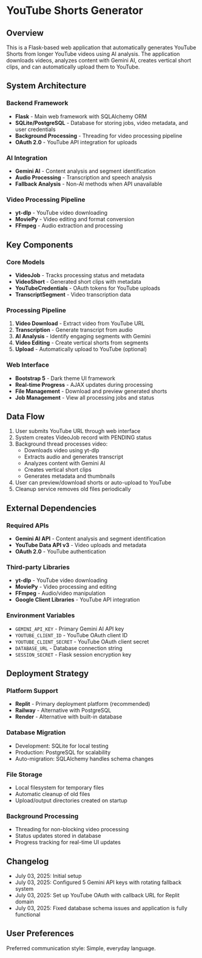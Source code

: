 # YouTube Shorts Generator

## Overview

This is a Flask-based web application that automatically generates YouTube Shorts from longer YouTube videos using AI analysis. The application downloads videos, analyzes content with Gemini AI, creates vertical short clips, and can automatically upload them to YouTube.

## System Architecture

### Backend Framework
- **Flask** - Main web framework with SQLAlchemy ORM
- **SQLite/PostgreSQL** - Database for storing jobs, video metadata, and user credentials
- **Background Processing** - Threading for video processing pipeline
- **OAuth 2.0** - YouTube API integration for uploads

### AI Integration
- **Gemini AI** - Content analysis and segment identification
- **Audio Processing** - Transcription and speech analysis
- **Fallback Analysis** - Non-AI methods when API unavailable

### Video Processing Pipeline
- **yt-dlp** - YouTube video downloading
- **MoviePy** - Video editing and format conversion
- **FFmpeg** - Audio extraction and processing

## Key Components

### Core Models
- **VideoJob** - Tracks processing status and metadata
- **VideoShort** - Generated short clips with metadata
- **YouTubeCredentials** - OAuth tokens for YouTube uploads
- **TranscriptSegment** - Video transcription data

### Processing Pipeline
1. **Video Download** - Extract video from YouTube URL
2. **Transcription** - Generate transcript from audio
3. **AI Analysis** - Identify engaging segments with Gemini
4. **Video Editing** - Create vertical shorts from segments
5. **Upload** - Automatically upload to YouTube (optional)

### Web Interface
- **Bootstrap 5** - Dark theme UI framework
- **Real-time Progress** - AJAX updates during processing
- **File Management** - Download and preview generated shorts
- **Job Management** - View all processing jobs and status

## Data Flow

1. User submits YouTube URL through web interface
2. System creates VideoJob record with PENDING status
3. Background thread processes video:
   - Downloads video using yt-dlp
   - Extracts audio and generates transcript
   - Analyzes content with Gemini AI
   - Creates vertical short clips
   - Generates metadata and thumbnails
4. User can preview/download shorts or auto-upload to YouTube
5. Cleanup service removes old files periodically

## External Dependencies

### Required APIs
- **Gemini AI API** - Content analysis and segment identification
- **YouTube Data API v3** - Video uploads and metadata
- **OAuth 2.0** - YouTube authentication

### Third-party Libraries
- **yt-dlp** - YouTube video downloading
- **MoviePy** - Video processing and editing
- **FFmpeg** - Audio/video manipulation
- **Google Client Libraries** - YouTube API integration

### Environment Variables
- `GEMINI_API_KEY` - Primary Gemini AI API key
- `YOUTUBE_CLIENT_ID` - YouTube OAuth client ID
- `YOUTUBE_CLIENT_SECRET` - YouTube OAuth client secret
- `DATABASE_URL` - Database connection string
- `SESSION_SECRET` - Flask session encryption key

## Deployment Strategy

### Platform Support
- **Replit** - Primary deployment platform (recommended)
- **Railway** - Alternative with PostgreSQL
- **Render** - Alternative with built-in database

### Database Migration
- Development: SQLite for local testing
- Production: PostgreSQL for scalability
- Auto-migration: SQLAlchemy handles schema changes

### File Storage
- Local filesystem for temporary files
- Automatic cleanup of old files
- Upload/output directories created on startup

### Background Processing
- Threading for non-blocking video processing
- Status updates stored in database
- Progress tracking for real-time UI updates

## Changelog
- July 03, 2025: Initial setup
- July 03, 2025: Configured 5 Gemini API keys with rotating fallback system
- July 03, 2025: Set up YouTube OAuth with callback URL for Replit domain
- July 03, 2025: Fixed database schema issues and application is fully functional

## User Preferences

Preferred communication style: Simple, everyday language.